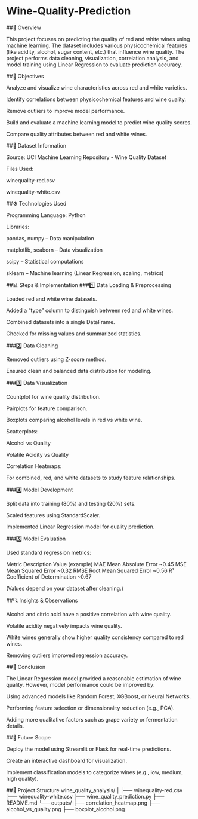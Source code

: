 # Wine-Quality-Prediction

##📖 Overview

This project focuses on predicting the quality of red and white wines using machine learning. The dataset includes various physicochemical features (like acidity, alcohol, sugar content, etc.) that influence wine quality. The project performs data cleaning, visualization, correlation analysis, and model training using Linear Regression to evaluate prediction accuracy.

##🎯 Objectives

Analyze and visualize wine characteristics across red and white varieties.

Identify correlations between physicochemical features and wine quality.

Remove outliers to improve model performance.

Build and evaluate a machine learning model to predict wine quality scores.

Compare quality attributes between red and white wines.

##🧩 Dataset Information

Source: UCI Machine Learning Repository - Wine Quality Dataset

Files Used:

winequality-red.csv

winequality-white.csv

##⚙️ Technologies Used

Programming Language: Python

Libraries:

pandas, numpy – Data manipulation

matplotlib, seaborn – Data visualization

scipy – Statistical computations

sklearn – Machine learning (Linear Regression, scaling, metrics)

##📊 Steps & Implementation
###1️⃣ Data Loading & Preprocessing

Loaded red and white wine datasets.

Added a “type” column to distinguish between red and white wines.

Combined datasets into a single DataFrame.

Checked for missing values and summarized statistics.

###2️⃣ Data Cleaning

Removed outliers using Z-score method.

Ensured clean and balanced data distribution for modeling.

###3️⃣ Data Visualization

Countplot for wine quality distribution.

Pairplots for feature comparison.

Boxplots comparing alcohol levels in red vs white wine.

Scatterplots:

Alcohol vs Quality

Volatile Acidity vs Quality

Correlation Heatmaps:

For combined, red, and white datasets to study feature relationships.

###4️⃣ Model Development

Split data into training (80%) and testing (20%) sets.

Scaled features using StandardScaler.

Implemented Linear Regression model for quality prediction.

###5️⃣ Model Evaluation

Used standard regression metrics:

Metric	Description	Value (example)
MAE	Mean Absolute Error	~0.45
MSE	Mean Squared Error	~0.32
RMSE	Root Mean Squared Error	~0.56
R²	Coefficient of Determination	~0.67

(Values depend on your dataset after cleaning.)

##🔍 Insights & Observations

Alcohol and citric acid have a positive correlation with wine quality.

Volatile acidity negatively impacts wine quality.

White wines generally show higher quality consistency compared to red wines.

Removing outliers improved regression accuracy.

##🧠 Conclusion

The Linear Regression model provided a reasonable estimation of wine quality.
However, model performance could be improved by:

Using advanced models like Random Forest, XGBoost, or Neural Networks.

Performing feature selection or dimensionality reduction (e.g., PCA).

Adding more qualitative factors such as grape variety or fermentation details.

##🚀 Future Scope

Deploy the model using Streamlit or Flask for real-time predictions.

Create an interactive dashboard for visualization.

Implement classification models to categorize wines (e.g., low, medium, high quality).

##📂 Project Structure
wine_quality_analysis/
│
├── winequality-red.csv
├── winequality-white.csv
├── wine_quality_prediction.py
├── README.md
└── outputs/
    ├── correlation_heatmap.png
    ├── alcohol_vs_quality.png
    ├── boxplot_alcohol.png
